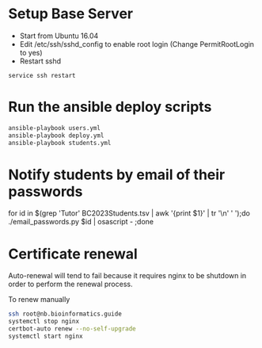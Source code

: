 # Setup Base Server

- Start from Ubuntu 16.04
- Edit /etc/ssh/sshd_config to enable root login (Change PermitRootLogin to yes)
- Restart sshd
```
service ssh restart
```

# Run the ansible deploy scripts



```bash
ansible-playbook users.yml
ansible-playbook deploy.yml
ansible-playbook students.yml
```

# Notify students by email of their passwords

for id in $(grep 'Tutor' BC2023Students.tsv | awk '{print $1}' | tr '\n' ' ');do ./email_passwords.py  $id | osascript - ;done

# Certificate renewal

Auto-renewal will tend to fail because it requires nginx to be shutdown in order to perform the renewal process. 

To renew manually

```bash
ssh root@nb.bioinformatics.guide
systemctl stop nginx
certbot-auto renew --no-self-upgrade
systemctl start nginx
```
